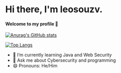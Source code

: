   # **Hi there, I'm leosouzv.** 
#### Welcome to my profile 🖖

[![Anurag's GitHub stats](https://github-readme-stats.vercel.app/api?username=leosouzv&hide=issues&include_all_commits=1&title_color=CB0E1D&layout=compact&border_color=BD3C46&text_color=BD3C46&icon_color=CB0E1D&show_icons=true&bg_color=DEG,000000,390101,5A0202)](https://github.com/leosouzv/github-readme-stats)
  
[![Top Langs](https://github-readme-stats.vercel.app/api/top-langs/?username=leosouzv&hide=css&layout=compact&bg_color=DEG,000000,390101,5A0202&text_color=FFFFFF&title_color=CB0E1D&border_color=BD3C46)](https://github.com/anuraghazra/github-readme-stats)






- 🌱 I’m currently learning Java and Web Security
- 💬 Ask me about Cybersecurity and programming
- 😄 Pronouns: He/Him

